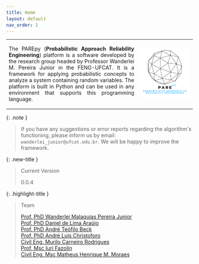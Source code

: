 ```yaml
---
title: Home
layout: default
nav_order: 1
---
```


<table>
  <tr>
    <td style="width:70%;"><p align="justify">The PAREpy (<b>Probabilistic Approach Reliability Engineering</b>) platform is a software developed by the research group headed by Professor Wanderlei M. Pereira Junior in the FENG-UFCAT. It is a framework for applying probabilistic concepts to analyze a system containing random variables. The platform is built in Python and can be used in any environment that supports this programming language.</p></td>
    <td style="width:30%;"><img src = "assets/images/logo.png"/></td>  
  </tr>
</table>  

{: .note }
> If you have any suggestions or error reports regarding the algorithm's functioning, please inform us by email: `wanderlei_junior@ufcat.edu.br`. We will be happy to improve the framework.

{: .new-title }
> Current Version
>
> 0.0.4

{: .highlight-title }
> Team
>
> [Prof. PhD Wanderlei Malaquias Pereira Junior](http://lattes.cnpq.br/2268506213083114)  
> [Prof. PhD Daniel de Lima Araújo](http://lattes.cnpq.br/8801080897723883)  
> [Prof. PhD André Teófilo Beck](http://lattes.cnpq.br/4319075758352865)  
> [Prof. PhD André Luis Christoforo](http://lattes.cnpq.br/7623383075429186)  
> [Civil Eng. Murilo Carneiro Rodrigues](http://lattes.cnpq.br/6429652195589650)   
> [Prof. Msc Iuri Fazolin](http://lattes.cnpq.br/3180484792983028)  
> [Civil Eng. Msc Matheus Henrique M. Moraes](http://lattes.cnpq.br/8465474056220474)   